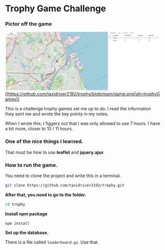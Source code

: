 # Trophy Game Challenge

### Pictor off the game
[<img src="https://github.com/taxidriver2192/trophy/blob/main/game.png">](http://google.com.au/)
[[https://github.com/taxidriver2192/trophy/blob/main/game.png|alt=trophyGames]]

This is a challenge trophy games set me up to do. I read the information they sent me and wrote the key points in my notes.

When I wrote this, I figgery out that I was only allowed to use 7 hours.
I have a bit more, closer to 10 / 11 hours.

### One of the nice things I learned.
That must be how to use **leaflet** and **jquery.ajax**

### How to run the game.
You need to clone the project and write this in a terminal.
``` bash
git clone https://github.com/taxidriver2192/trophy.git
```

**After that, you need to go to the folder.**
``` bash
cd trophy
```

**Install npm package**
```npm
npm install
```

**Set up the database.**

There is a file called `leaderboard.gz`. Use that.

